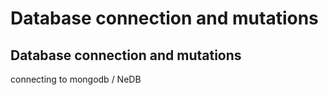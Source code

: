 # Database connection and mutations

## Database connection and mutations

connecting to mongodb / NeDB
